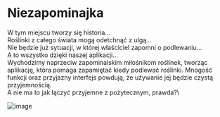 # Niezapominajka
W tym miejscu tworzy się historia... \
Roślinki z całego świata mogą odetchnąć z ulgą...\
Nie będzie już sytuacji, w której właściciel zapomni o podlewaniu... \
A to wszystko dzięki naszej aplikacji... \
Wychodzimy naprzeciw zapominalskim miłośnikom roślinek, tworząc aplikację, która pomaga zapamiętać kiedy podlewać roślinki. Mnogość funkcji oraz przyjazny interfejs powdują, że używanie jej będzie czystą przyjemnością.\
A nie ma to jak łączyć przyjemne z pożytecznym, prawda?\

![image](https://user-images.githubusercontent.com/92669642/160628721-fcd9f81c-1442-430f-89b7-e5315fc4afac.png)

